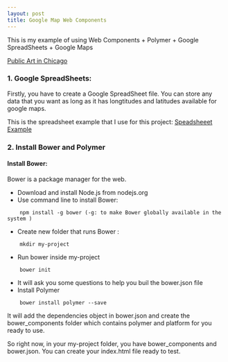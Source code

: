 ```yaml
---
layout: post
title: Google Map Web Components
---
```


This is my example of using Web Components + Polymer + Google SpreadSheets + Google Maps

[Public Art in Chicago](http://iam.colum.edu/students/vi.nguyenngocuyen/FA2014/Emergent%20Web%20Technologies/app/index.html)

### 1. Google SpreadSheets:
  Firstly, you have to create a Google SpreadSheet file. You can store any data that you want as long as it has longtitudes and latitudes available for google maps.
  
 This is the spreadsheet example that I use for this project:
 [Speadsheeet Example](https://docs.google.com/spreadsheets/d/1AsR71hx_Kw_Yq--UEEq3mWxzk73RYsdqZTMxBjJrJjg/edit?usp=sharing)

### 2. Install Bower and Polymer

#### Install Bower:
  Bower is a package manager for the web.
  
  - Download and install Node.js from nodejs.org
  - Use command line to install Bower:  
  ```
      npm install -g bower (-g: to make Bower globally available in the system )
  ```
  - Create new folder that runs Bower : 
  ```
      mkdir my-project
  ```
  - Run bower inside my-project
  ```
      bower init
  ```
  - It will ask you some questions to help you buil the bower.json file
  - Install Polymer
  ```
      bower install polymer --save
  ```
  It will add the dependencies object in bower.json and create the bower_components folder which contains polymer and platform for you ready to use.
  
  So right now, in your my-project folder, you have bower_components and bower.json. You can create your index.html file ready to test.
  
  
